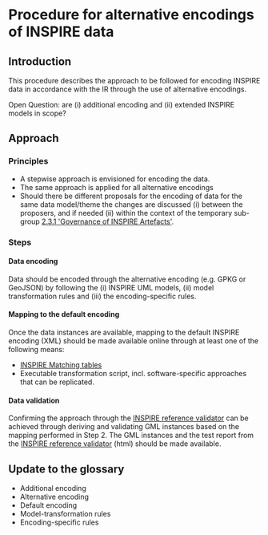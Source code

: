 # Procedure for alternative encodings of INSPIRE data

## Introduction
This procedure describes the approach to be followed for encoding INSPIRE data in accordance with the IR through the use of alternative encodings.

Open Question: are (i) additional encoding and (ii) extended INSPIRE models in scope? 

## Approach

### Principles
- A stepwise approach is envisioned for encoding the data. 
- The same approach is applied for all alternative encodings
- Should there be different proposals for the encoding of data for the same data model/theme the changes are discussed (i) between the proposers, and if needed (ii) within the context of the temporary sub-group [2.3.1 'Governance of INSPIRE Artefacts'](https://webgate.ec.europa.eu/fpfis/wikis/display/InspireMIG/Action+2.3+Simplification+of+INSPIRE+implementation).

### Steps

#### Data encoding
Data should be encoded through the alternative encoding (e.g. GPKG or GeoJSON) by following the (i) INSPIRE UML models, (ii) model transformation rules and (iii) the encoding-specific rules.

#### Mapping to the default encoding
Once the data instances are available, mapping to the default INSPIRE encoding (XML) should be made available online through at least one of the following means:
- [INSPIRE Matching tables](https://inspire.ec.europa.eu/data-model/approved/r4618-ir/mapping/)
- Executable transformation script, incl. software-specific approaches that can be replicated.

#### Data validation
Confirming the approach through the [INSPIRE reference validator](https://inspire.ec.europa.eu/validator/) can be achieved through deriving and validating GML instances based on the mapping performed in Step 2. The GML instances and the test report from the [INSPIRE reference validator](https://inspire.ec.europa.eu/validator/) (html) should be made available.

## Update to the glossary
- Additional encoding
- Alternative encoding
- Default encoding
- Model-transformation rules
- Encoding-specific rules
